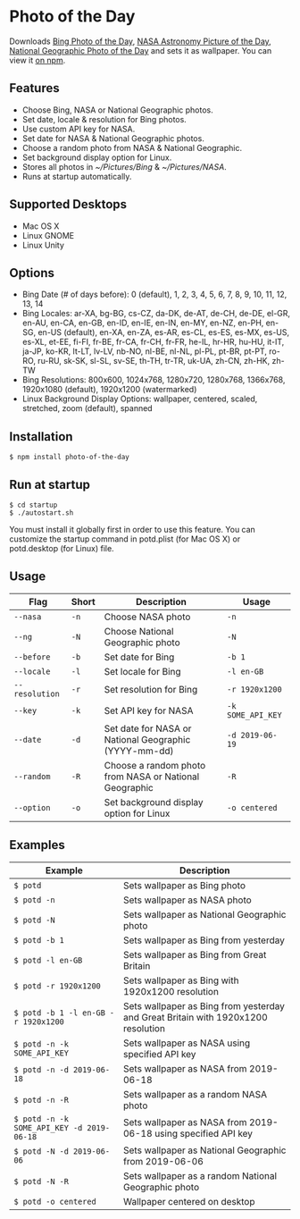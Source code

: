 # Photo of the Day

Downloads [Bing Photo of the Day](https://www.bing.com), [NASA Astronomy Picture of the Day](https://apod.nasa.gov/apod/astropix.html), [National Geographic Photo of the Day](http://www.nationalgeographic.com/photography/photo-of-the-day) and sets it as wallpaper. You can view it [on npm](https://www.npmjs.com/package/photo-of-the-day).

## Features

* Choose Bing, NASA or National Geographic photos.
* Set date, locale & resolution for Bing photos.
* Use custom API key for NASA.
* Set date for NASA & National Geographic photos.
* Choose a random photo from NASA & National Geographic.
* Set background display option for Linux.
* Stores all photos in _~/Pictures/Bing_ & _~/Pictures/NASA_.
* Runs at startup automatically.

## Supported Desktops

* Mac OS X
* Linux GNOME
* Linux Unity

## Options

* Bing Date (# of days before): 0 (default), 1, 2, 3, 4, 5, 6, 7, 8, 9, 10, 11, 12, 13, 14
* Bing Locales: ar-XA, bg-BG, cs-CZ, da-DK, de-AT, de-CH, de-DE, el-GR, en-AU, en-CA, en-GB, en-ID, en-IE, en-IN, en-MY, en-NZ, en-PH, en-SG, en-US (default), en-XA, en-ZA, es-AR, es-CL, es-ES, es-MX, es-US, es-XL, et-EE, fi-FI, fr-BE, fr-CA, fr-CH, fr-FR, he-IL, hr-HR, hu-HU, it-IT, ja-JP, ko-KR, lt-LT, lv-LV, nb-NO, nl-BE, nl-NL, pl-PL, pt-BR, pt-PT, ro-RO, ru-RU, sk-SK, sl-SL, sv-SE, th-TH, tr-TR, uk-UA, zh-CN, zh-HK, zh-TW
* Bing Resolutions: 800x600, 1024x768, 1280x720, 1280x768, 1366x768, 1920x1080 (default), 1920x1200 (watermarked)
* Linux Background Display Options: wallpaper, centered, scaled, stretched, zoom (default), spanned

## Installation

```
$ npm install photo-of-the-day
```

## Run at startup

```
$ cd startup
$ ./autostart.sh
```

You must install it globally first in order to use this feature. You can customize the startup command in potd.plist (for Mac OS X) or potd.desktop (for Linux) file.

## Usage

Flag | Short | Description | Usage
-----|-------|---------|------
`--nasa` | `-n` | Choose NASA photo | `-n`
`--ng` | `-N` | Choose National Geographic photo | `-N`
`--before` | `-b` | Set date for Bing | `-b 1`
`--locale` | `-l` | Set locale for Bing | `-l en-GB`
`--resolution` | `-r` | Set resolution for Bing | `-r 1920x1200`
`--key` | `-k` | Set API key for NASA | `-k SOME_API_KEY`
`--date` | `-d` | Set date for NASA or National Geographic (YYYY-mm-dd) | `-d 2019-06-19`
`--random` | `-R` | Choose a random photo from NASA or National Geographic | `-R`
`--option` | `-o` | Set background display option for Linux | `-o centered`

## Examples

Example | Description
--------|------------
`$ potd` | Sets wallpaper as Bing photo
`$ potd -n` | Sets wallpaper as NASA photo
`$ potd -N` | Sets wallpaper as National Geographic photo
`$ potd -b 1` | Sets wallpaper as Bing from yesterday
`$ potd -l en-GB` | Sets wallpaper as Bing from Great Britain
`$ potd -r 1920x1200` | Sets wallpaper as Bing with 1920x1200 resolution
`$ potd -b 1 -l en-GB -r 1920x1200` | Sets wallpaper as Bing from yesterday and Great Britain with 1920x1200 resolution
`$ potd -n -k SOME_API_KEY` | Sets wallpaper as NASA using specified API key
`$ potd -n -d 2019-06-18` | Sets wallpaper as NASA from 2019-06-18
`$ potd -n -R` | Sets wallpaper as a random NASA photo
`$ potd -n -k SOME_API_KEY -d 2019-06-18` | Sets wallpaper as NASA from 2019-06-18 using specified API key
`$ potd -N -d 2019-06-06` | Sets wallpaper as National Geographic from 2019-06-06
`$ potd -N -R` | Sets wallpaper as a random National Geographic photo
`$ potd -o centered` | Wallpaper centered on desktop

